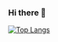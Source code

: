 ### Hi there 👋

[![Top Langs](https://github-readme-stats.vercel.app/api/top-langs/?username=srihk&layout=compact)](https://github.com/anuraghazra/github-readme-stats)

<!--
**srihk/srihk** is a ✨ _special_ ✨ repository because its `README.md` (this file) appears on your GitHub profile.

Here are some ideas to get you started:

- 🔭 I’m currently working on ...
- 🌱 I’m currently learning ...
- 👯 I’m looking to collaborate on ...
- 🤔 I’m looking for help with ...
- 💬 Ask me about ...
- 📫 How to reach me: ...
- 😄 Pronouns: ...
- ⚡ Fun fact: ...
-->

